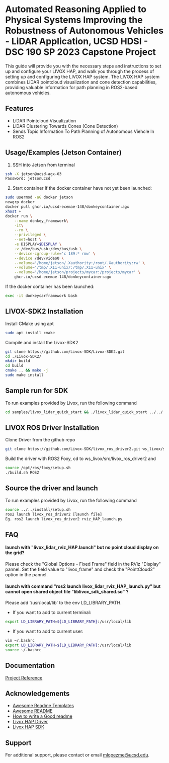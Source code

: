 
# Automated Reasoning Applied to Physical Systems Improving the Robustness of Autonomous Vehicles - LiDAR Application, UCSD HDSI - DSC 190 SP 2023 Capstone Project


This guide will provide you with the necessary steps and instructions to set up and configure your LIVOX HAP, and walk you through the process of setting up and configuring the LIVOX HAP system. The LIVOX HAP system combines LiDAR pointcloud visualization and cone detection capabilities, providing valuable information for path planning in ROS2-based autonomous vehicles.
## Features

- LiDAR Pointcloud Visualization
- LiDAR Clustering Towards Cones (Cone Detection)
- Sends Topic Information To Path Planning of Autonomous Viehcle In ROS2


## Usage/Examples (Jetson Container)

1. SSH into Jetson from terminal
```bash
ssh -X jetson@ucsd-agx-03
Password: jetsonucsd
```
2. Start container 
If the docker container have not yet been launched:
```bash
sudo usermod -aG docker jetson
newgrp docker
docker pull ghcr.io/ucsd-ecemae-148/donkeycontainer:agx
xhost +
docker run \
    --name donkey_framework\
    -it\
    --rm \
    --privileged \
    --net=host \
    -e DISPLAY=$DISPLAY \
    -v /dev/bus/usb:/dev/bus/usb \
    --device-cgroup-rule='c 189:* rmw' \
    --device /dev/video0 \
    --volume='/home/jetson/.Xauthority:/root/.Xauthority:rw' \
    --volume='/tmp/.X11-unix/:/tmp/.X11-unix' \
    --volume='/home/jetson/projects/mycar:/projects/mycar' \
    ghcr.io/ucsd-ecemae-148/donkeycontainer:agx
```
If the docker container has been launched:
```bash
exec -it donkeycarframework bash
```



## LIVOX-SDK2 Installation

Install CMake using apt

```bash
sudo apt install cmake
```
Compile and install the Livox-SDK2
```bash
git clone https://github.com/Livox-SDK/Livox-SDK2.git
cd ./Livox-SDK2/
mkdir build
cd build
cmake .. && make -j
sudo make install
```
## Sample run for SDK

To run examples provided by Livox, run the following command

```bash
cd samples/livox_lidar_quick_start && ./livox_lidar_quick_start ../../../samples/livox_lidar_quick_start/hap_config.json
```


## LIVOX ROS Driver Installation
Clone Driver from the github repo

```bash
git clone https://github.com/Livox-SDK/livox_ros_driver2.git ws_livox/src/livox_ros_driver2
```
Build the driver with ROS2 Foxy,
cd to ws_livox/src/livox_ros_driver2 and 

```bash
source /opt/ros/foxy/setup.sh
./build.sh ROS2

```
## Source the driver and launch 

To run examples provided by Livox, run the following command

```bash
source ../../install/setup.sh
ros2 launch livox_ros_driver2 [launch file]
Eg. ros2 launch livox_ros_driver2 rviz_HAP_launch.py
```


## FAQ

#### launch with "livox_lidar_rviz_HAP.launch" but no point cloud display on the grid?

Please check the "Global Options - Fixed Frame" field in the RViz "Display" pannel. Set the field value to "livox_frame" and check the "PointCloud2" option in the pannel.

#### launch with command "ros2 launch livox_lidar_rviz_HAP_launch.py" but cannot open shared object file "liblivox_sdk_shared.so" ?

Please add '/usr/local/lib' to the env LD_LIBRARY_PATH.
- If you want to add to current terminal:
```bash
export LD_LIBRARY_PATH=${LD_LIBRARY_PATH}:/usr/local/lib
```
- If you want to add to current user:
```bash
vim ~/.bashrc
export LD_LIBRARY_PATH=${LD_LIBRARY_PATH}:/usr/local/lib
source ~/.bashrc
```
## Documentation

[Project Reference](https://docs.google.com/document/d/1SFfYeL9RrRfCy0YRkwnT921exbTTX5tCZhqelGi_MPg/edit)


## Acknowledgements

 - [Awesome Readme Templates](https://awesomeopensource.com/project/elangosundar/awesome-README-templates)
 - [Awesome README](https://github.com/matiassingers/awesome-readme)
 - [How to write a Good readme](https://bulldogjob.com/news/449-how-to-write-a-good-readme-for-your-github-project)
 - [Livox HAP Driver](https://github.com/Livox-SDK/livox_ros_driver2)
 - [Livox HAP SDK](https://github.com/Livox-SDK/Livox-SDK2)


## Support

For additional support, please contact or email mlopezme@ucsd.edu.

